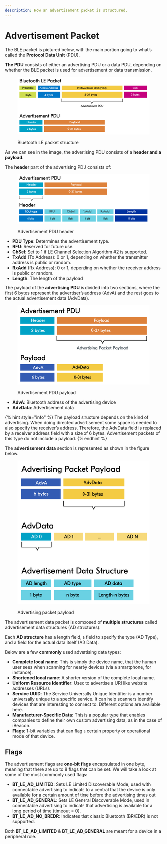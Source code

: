 ```yaml
---
description: How an advertisement packet is structured.
---
```


# Advertisement Packet

The BLE packet is pictured below, with the main portion going to what’s called the **Protocol Data Unit** (PDU).

**The PDU** consists of either an advertising PDU or a data PDU, depending on whether the BLE packet is used for advertisement or data transmission.

<figure><img src="../../../.gitbook/assets/blefund_less2_adv_packet-1.png" alt=""><figcaption><p>Bluetooth LE packet structure</p></figcaption></figure>

As we can see in the image, the advertising PDU consists of a **header and a payload**.

The **header** part of the advertising PDU consists of:

<figure><img src="../../../.gitbook/assets/blefund_less2_PDU_header-.png" alt=""><figcaption><p>Advertisement PDU header</p></figcaption></figure>

* **PDU Type**: Determines the advertisement type.
* **RFU**: Reserved for future use.
* **ChSel**: Set to 1 if LE Channel Selection Algorithm #2 is supported.
* **TxAdd** (Tx Address): 0 or 1, depending on whether the transmitter address is public or random.
* **RxAdd** (Rx Address): 0 or 1, depending on whether the receiver address is public or random.
* **Length**: The length of the payload

The payload of the **advertising PDU** is divided into two sections, where the first 6 bytes represent the advertiser’s address (AdvA) and the rest goes to the actual advertisement data (AdvData).

<figure><img src="../../../.gitbook/assets/blefund_less2_PDU_payload-2.png" alt=""><figcaption><p>Advertisement PDU payload</p></figcaption></figure>

* **AdvA**: Bluetooth address of the advertising device
* **AdvData**: Advertisement data&#x20;

{% hint style="info" %}
The payload structure depends on the kind of advertising. When doing directed advertisement some space is needed to also specify the receiver’s address. Therefore, the AdvData field is replaced by a receiver address field with a size of 6 bytes. Advertisement packets of this type do not include a payload.
{% endhint %}

The **advertisement data** section is represented as shown in the figure below.

<figure><img src="../../../.gitbook/assets/blefund_less2_PDU_payload_2-1.png" alt=""><figcaption><p>Advertising packet payload</p></figcaption></figure>

The advertisement data packet is composed of **multiple structures** called advertisement data structures (AD structures).

Each **AD structure** has a length field, a field to specify the type (AD Type), and a field for the actual data itself (AD Data).

Below are a few **commonly** used advertising data types:

* **Complete local name**: This is simply the device name, that the human user sees when scanning for nearby devices (via a smartphone, for instance).
* **Shortened local name**: A shorter version of the complete local name.
* **Uniform Resource Identifier**: Used to advertise a URI like website addresses (URLs).
* **Service UUID**: The Service Universally Unique Identifier is a number universally unique to a specific service. It can help scanners identify devices that are interesting to connect to. Different options are available here.
* **Manufacturer-Specific Data:** This is a popular type that enables companies to define their own custom advertising data, as in the case of iBeacon.
* **Flags**: 1-bit variables that can flag a certain property or operational mode of that device.

## Flags

The advertisement flags are **one-bit flags** encapsulated in one byte, meaning that there are up to 8 flags that can be set. We will take a look at some of the most commonly used flags:

* **BT\_LE\_AD\_LIMITED**: Sets LE Limited Discoverable Mode, used with connectable advertising to indicate to a central that the device is only available for a certain amount of time before the advertising times out
* **BT\_LE\_AD\_GENERAL**: Sets LE General Discoverable Mode, used in connectable advertising to indicate that advertising is available for a long period of time (timeout = 0).
* **BT\_LE\_AD\_NO\_BREDR**: Indicates that classic Bluetooth (BR/EDR) is not supported.

Both **BT\_LE\_AD\_LIMITED** & **BT\_LE\_AD\_GENERAL** are meant for a device in a peripheral role.
